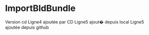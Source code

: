 # ImportBldBundle
Version cd
Ligne4 ajoutée par CD
Ligne5 ajout� depuis local
Ligne5 ajoutée depuis github

